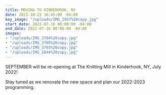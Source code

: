 ```yaml
---
title: MOVING TO KINDERHOOK, NY
date: 2021-10-23 16:45:00 -04:00
key_image: "/uploads/IMG_1957%20copy.jpg"
start_date: 2022-07-16 00:00:00 -04:00
end_date: 2022-07-16 00:00:00 -04:00
images:
- "/uploads/IMG_3704%20copy.jpg"
- "/uploads/IMG_3705%20copy.jpg"
- "/uploads/IMG_3703%20copy.jpg"
- "/uploads/IMG_2844%20copy.jpg"
---
```


SEPTEMBER will be re-opening at The Knitting Mill in Kinderhook, NY, July 2022!

Stay tuned as we renovate the new space and plan our 2022-2023 programming.